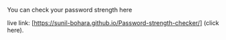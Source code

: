 You can check your password strength here 

live link: [https://sunil-bohara.github.io/Password-strength-checker/] (click here).
